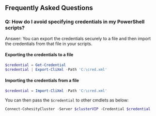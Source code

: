 ## Frequently Asked Questions

### Q: How do I avoid specifying credentials in my PowerShell scripts?
Answer: You can export the credentials securely to a file and then import the credentials from that file in your scripts.
#### Exporting the credentials to a file
```powershell
$credential = Get-Credential
$credential | Export-CliXml -Path 'C:\cred.xml'
```
#### Importing the credentials from a file
```powershell
$credential = Import-CliXml -Path 'C:\cred.xml'
```
You can then pass the `$credential` to other cmdlets as below:
```powershell
Connect-CohesityCluster -Server $clusterVIP -Credential $credential
```
